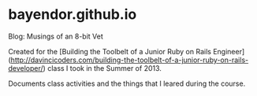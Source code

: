 bayendor.github.io
==================

Blog: Musings of an 8-bit Vet

Created for the [Building the Toolbelt of a Junior Ruby on Rails Engineer]
(http://davincicoders.com/building-the-toolbelt-of-a-junior-ruby-on-rails-developer/) class I took in the Summer of 2013.

Documents class activities and the things that I leared during the course.

